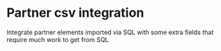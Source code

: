 Partner csv integration
=======================

Integrate partner elements imported via SQL with some extra fields that 
require much work to get from SQL

